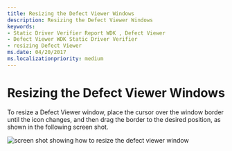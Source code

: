 ```yaml
---
title: Resizing the Defect Viewer Windows
description: Resizing the Defect Viewer Windows
keywords:
- Static Driver Verifier Report WDK , Defect Viewer
- Defect Viewer WDK Static Driver Verifier
- resizing Defect Viewer
ms.date: 04/20/2017
ms.localizationpriority: medium
---
```


# Resizing the Defect Viewer Windows

To resize a Defect Viewer window, place the cursor over the window border until the icon changes, and then drag the border to the desired position, as shown in the following screen shot.

![screen shot showing how to resize the defect viewer window](images/sdvresize.png)

 

 





